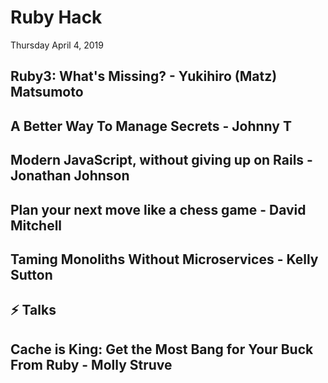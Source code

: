 # Ruby Hack

Thursday April 4, 2019

## Ruby3: What's Missing? - Yukihiro (Matz) Matsumoto

## A Better Way To Manage Secrets - Johnny T

## Modern JavaScript, without giving up on Rails - Jonathan Johnson

## Plan your next move like a chess game - David Mitchell

## Taming Monoliths Without Microservices - Kelly Sutton

## ⚡️ Talks

## Cache is King: Get the Most Bang for Your Buck From Ruby - Molly Struve
